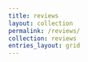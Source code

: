 ```yaml
---
title: reviews
layout: collection
permalink: /reviews/
collection: reviews
entries_layout: grid
---
```


